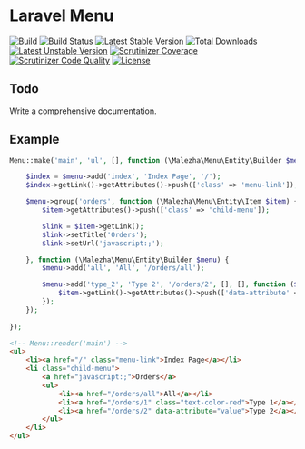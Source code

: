 # Laravel Menu

[![Build](https://img.shields.io/badge/Laravel-5.1%7C5.2-orange.svg)](https://laravel.com) [![Build Status](https://travis-ci.org/Malezha/menu.svg?branch=master)](https://travis-ci.org/Malezha/menu) [![Latest Stable Version](https://poser.pugx.org/malezha/laravel-menu/v/stable)](https://packagist.org/packages/malezha/laravel-menu) [![Total Downloads](https://poser.pugx.org/malezha/laravel-menu/downloads)](https://packagist.org/packages/malezha/laravel-menu) [![Latest Unstable Version](https://poser.pugx.org/malezha/laravel-menu/v/unstable)](https://packagist.org/packages/malezha/laravel-menu) [![Scrutinizer Coverage](https://img.shields.io/scrutinizer/coverage/g/malezha/menu.svg?maxAge=2592000)]() [![Scrutinizer Code Quality](https://scrutinizer-ci.com/g/Malezha/menu/badges/quality-score.png?b=master)](https://scrutinizer-ci.com/g/Malezha/menu/?branch=master) [![License](https://poser.pugx.org/malezha/laravel-menu/license)](https://packagist.org/packages/malezha/laravel-menu)

## Todo

Write a comprehensive documentation.

## Example

```php
Menu::make('main', 'ul', [], function (\Malezha\Menu\Entity\Builder $menu) {

    $index = $menu->add('index', 'Index Page', '/');
    $index->getLink()->getAttributes()->push(['class' => 'menu-link']);

    $menu->group('orders', function (\Malezha\Menu\Entity\Item $item) {
        $item->getAttributes()->push(['class' => 'child-menu']);

        $link = $item->getLink();
        $link->setTitle('Orders');
        $link->setUrl('javascript:;');

    }, function (\Malezha\Menu\Entity\Builder $menu) {
        $menu->add('all', 'All', '/orders/all');

        $menu->add('type_2', 'Type 2', '/orders/2', [], [], function ($item) {
            $item->getLink()->getAttributes()->push(['data-attribute' => 'value']);
        });
    });
    
});
```

```html
<!-- Menu::render('main') -->
<ul>
    <li><a href="/" class="menu-link">Index Page</a></li>
    <li class="child-menu">
        <a href="javascript:;">Orders</a>
        <ul>
            <li><a href="/orders/all">All</a></li>
            <li><a href="/orders/1" class="text-color-red">Type 1</a></li>
            <li><a href="/orders/2" data-attribute="value">Type 2</a></li>
        </ul>
    </li>
</ul>
```